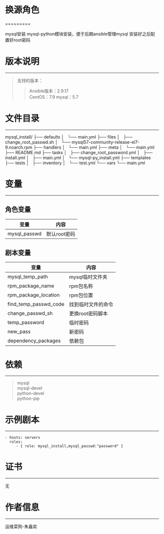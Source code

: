 # 换源角色
=========

mysql安装
mysql-python模块安装，便于后期ansible管理mysql
安装好之后配置好root密码
# 版本说明
------------

>支持的版本：
>>Ansible版本：2.9.17  
>>CentOS：7.9
>>mysql：5.7

# 文件目录
--------------

mysql_install/
├── defaults
│   └── main.yml
├── files
│   ├── change_root_passwd.sh
│   └── mysql57-community-release-el7-9.noarch.rpm
├── handlers
│   └── main.yml
├── meta
│   └── main.yml
├── README.md
├── tasks
│   ├── change_root_password.yml
│   ├── install.yml
│   ├── main.yml
│   └── mysql-py_install.yml
├── templates
├── tests
│   ├── inventory
│   └── test.yml
└── vars
    └── main.yml


# 变量
--------------
## 角色变量

|  变量  | 内容  |
|  ----  | ----  |
| mysql_passwd  | 默认root密码 |


## 剧本变量

|  变量  | 内容  |
|  ----  | ----  |
| mysql_temp_path  | mysql临时文件夹 |
| rpm_package_name  | rpm包名称 |
| rpm_package_location  |   rpm包位置  |
| find_temp_passwd_code  | 找到临时文件的命令 | 
| change_passwd_sh  | 更换root密码脚本|
| temp_password  | 临时密码 |
| new_pass  |  新密码  |
| dependency_packages | 依赖包 |

# 依赖
------------

> mysql  
> mysql-devel  
> python-devel  
> python-pip


# 示例剧本
----------------

    - hosts: servers
      roles:
         - { role: mysql_install,mysql_passwd:"password" }

# 证书
-------

无

# 作者信息
------------------
 
运维菜狗-朱鑫奕
